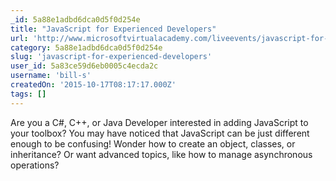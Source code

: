 ```yaml
---
_id: 5a88e1adbd6dca0d5f0d254e
title: "JavaScript for Experienced Developers"
url: 'http://www.microsoftvirtualacademy.com/liveevents/javascript-for-experienced-developers'
category: 5a88e1adbd6dca0d5f0d254e
slug: 'javascript-for-experienced-developers'
user_id: 5a83ce59d6eb0005c4ecda2c
username: 'bill-s'
createdOn: '2015-10-17T08:17:17.000Z'
tags: []
---
```


Are you a C#, C++, or Java Developer interested in adding JavaScript to your toolbox? You may have noticed that JavaScript can be just different enough to be confusing! Wonder how to create an object, classes, or inheritance? Or want advanced topics, like how to manage asynchronous operations?
